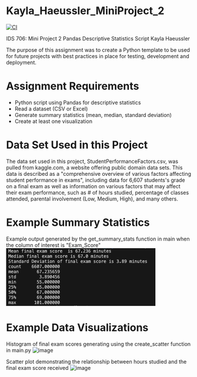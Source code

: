 # Kayla_Haeussler_MiniProject_2

[![CI](https://github.com/nogibjj/Kayla_Haeussler_MiniProject_1/actions/workflows/hello.yml/badge.svg)](https://github.com/nogibjj/Kayla_Haeussler_MiniProject_1/actions/workflows/hello.yml)


IDS 706: Mini Project 2
Pandas Descriptive Statistics Script
Kayla Haeussler

The purpose of this assignment was to create a  Python template to be used for future projects with best practices in place for testing, development and deployment.


# Assignment Requirements
- Python script using Pandas for descriptive statistics
- Read a dataset (CSV or Excel)
- Generate summary statistics (mean, median, standard deviation)
- Create at least one visualization

# Data Set Used in this Project
The data set used in this project, StudentPerformanceFactors.csv, was pulled from kaggle.com, a website offering public domain data sets. This data is described as a "comprehensive overview of various factors affecting student performance in exams", including data for 6,607 students's grade on a final exam as well as information on various factors that may affect their exam performance, such as # of hours studied, percentage of classes attended, parental involvement (Low, Medium, High), and many others.

# Example Summary Statistics
Example output generated by the get_summary_stats function in main when the column of interest is "Exam_Score"
![alt text](image.png)
# Example Data Visualizations
Histogram of final exam scores generating using the create_scatter function in main.py
![image](https://github.com/user-attachments/assets/d6db7e62-b8dc-40ee-836a-d8da33178115)

Scatter plot demonstrating the relationship between hours studied and the final exam score received
![image](https://github.com/user-attachments/assets/0f2a5520-91f0-493c-ab3f-0a6c9039799a)
